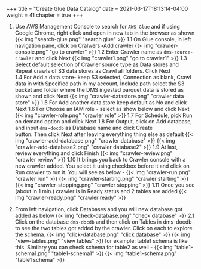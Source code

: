 +++
title = "Create Glue Data Catalog"
date = 2021-03-17T18:13:14-04:00
weight = 41
chapter = true
+++



1.  Use AWS Management Console to search for `AWS Glue` and if using Google Chrome, right click and open in new tab in the browser as shown
{{< img "search-glue.png" "search glue" >}}
1.1 On Glue console, in left navigation pane, click on Cralwers>Add crawler
{{< img "crawler-console.png" "go to crawler" >}}
1.2 Enter Crawler name as `dms-source-crawler` and click Next
{{< img "crawler1.png" "go to crawler1" >}}
1.3 Select default selection of Crawler source type as Data stores and Repeat crawls of S3 data stores as Crawl all folders. Click Next       
1.4 For Add a data store- 
    keep S3 selected, 
    Connection as blank, 
    Crawl data in with Specified path in my account, 
    Include path select the S3 bucket and folder where the DMS ingested parquet data is stored as shown and click Next
    {{< img "crawler-datastore.png" "crawler data store" >}}
1.5 For Add another data store keep default as No and click Next
1.6 For Choose an IAM role - select as show below and click Next
    {{< img "crawler-role.png" "crawler role" >}}
1.7 For Schedule, pick Run on demand option and click Next
1.8 For Output, click on Add database, and input `dms-docdb` as Database name and click Create  
    button. Then click Next after leaving everything thing else as default
    {{< img "crawler-add-database.png" "crawler database" >}}
    {{< img "crawler-add-database2.png" "crawler database2" >}}
1.9 At last, review everything and click Finish
    {{< img "crawler-review.png" "crawler review" >}}
1.10 It brings you back to Crawler console with a new crawler added. You select it using checkbox 
    before it and click on Run crawler to run it. You will see as below -
    {{< img "crawler-run.png" "crawler run" >}}
    {{< img "crawler-starting.png" "crawler starting" >}}
    {{< img "crawler-stopping.png" "crawler stopping" >}}
1.11 Once you see (about in 1 min.) crawler is in Ready status and 2 tables are added
    {{< img "crawler-ready.png" "crawler ready" >}}

2. From left navigation, click Databases and you will new database got added as below
    {{< img "check-database.png" "check database" >}}
    2.1 Click on the database `dms-docdb` and then click on Tables in dms-docdb to see the two tables got added by the crawler. Click on each to explore the schema.
        {{< img "click-database.png" "click database" >}}
        {{< img "view-tables.png" "view tables" >}}
    for example: table1 schema is like this. Similary you can check schema for table2 as well -
    {{< img "table1-schema1.png" "table1-schema1" >}}
    {{< img "table1-schema.png" "table1 schema" >}}



